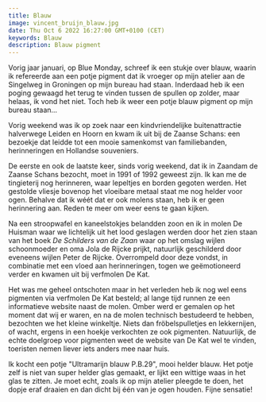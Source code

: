 ```yaml
---
title: Blauw
image: vincent_bruijn_blauw.jpg
date: Thu Oct 6 2022 16:27:00 GMT+0100 (CET)
keywords: Blauw
description: Blauw pigment
---
```


Vorig jaar januari, op Blue Monday, schreef ik een stukje over blauw, waarin ik refereerde aan een potje pigment dat ik vroeger op mijn atelier aan de Singelweg in Groningen op mijn bureau had staan. Inderdaad heb ik een poging gewaagd het terug te vinden tussen de spullen op zolder, maar helaas, ik vond het niet. Toch heb ik weer een potje blauw pigment op mijn bureau staan...

Vorig weekend was ik op zoek naar een kindvriendelijke buitenattractie halverwege Leiden en Hoorn en kwam ik uit bij de Zaanse Schans: een bezoekje dat leidde tot een mooie samenkomst van familiebanden, herinneringen en Hollandse souveniers.

De eerste en ook de laatste keer, sinds vorig weekend, dat ik in Zaandam de Zaanse Schans bezocht, moet in 1991 of 1992 geweest zijn. Ik kan me de tingieterij nog herinneren, waar lepeltjes en borden gegoten werden. Het gestolde vliesje bovenop het vloeibare metaal staat me nog helder voor ogen. Behalve dat ik wéét dat er ook molens staan, heb ik er geen herinnering aan. Reden te meer om weer eens te gaan kijken.

Na een stroopwafel en kaneelstokjes belandden zoon en ik in molen De Huisman waar we lichtelijk uit het lood geslagen werden door het zien staan van het boek _De Schilders van de Zaan_ waar op het omslag wijlen schoonmoeder en oma Jola de Rijcke prijkt, natuurlijk geschilderd door eveneens wijlen Peter de Rijcke. Overrompeld door deze vondst, in combinatie met een vloed aan herinneringen, togen we geëmotioneerd verder en kwamen uit bij verfmolen De Kat.

Het was me geheel ontschoten maar in het verleden heb ik nog wel eens pigmenten via verfmolen De Kat besteld; al lange tijd runnen ze een informatieve website naast de molen. Omber werd er gemalen op het moment dat wij er waren, en na de molen technisch bestudeerd te hebben, bezochten we het kleine winkeltje. Niets dan fröbelspulletjes en lekkernijen, of wacht, ergens in een hoekje verkochten ze ook pigmenten. Natuurlijk, de echte doelgroep voor pigmenten weet de website van De Kat wel te vinden, toeristen nemen liever iets anders mee naar huis.

Ik kocht een potje "Ultramarijn blauw P.B.29", mooi helder blauw. Het potje zelf is niet van super helder glas gemaakt, er lijkt een wittige waas in het glas te zitten. Je moet echt, zoals ik op mijn atelier pleegde te doen, het dopje eraf draaien en dan dicht bij één van je ogen houden. Fijne sensatie!
